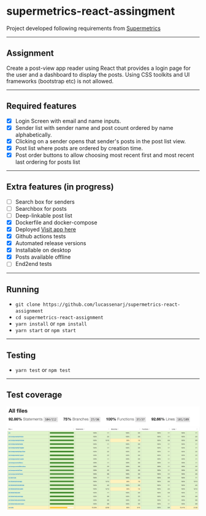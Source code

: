 # supermetrics-react-assingment

Project developed following requirements from [Supermetrics](https://github.com/supermetrics-public/react-assignment)

---
## Assignment

Create a post-view app reader using React that provides a login page for the user and a dashboard to display the posts. Using CSS toolkits and UI frameworks (bootstrap etc) is not allowed.

---

## Required features

* [x] Login Screen with email and name inputs.
* [x] Sender list with sender name and post count ordered by name alphabetically.
* [x] Clicking on a sender opens that sender's posts in the post list view.
* [x] Post list where posts are ordered by creation time.
* [x] Post order buttons to allow choosing most recent first and most recent last ordering for posts list

---

## Extra features (in progress)
* [ ] Search box for senders
* [ ] Searchbox for posts
* [ ] Deep-linkable post list
* [x] Dockerfile and docker-compose
* [x] Deployed [Visit app here](https://lucassenarj.github.io/supermetrics-react-assignment/)
* [x] Github actions tests
* [x] Automated release versions
* [x] Installable on desktop
* [x] Posts available offline
* [ ] End2end tests

---

## Running

- `git clone https://github.com/lucassenarj/supermetrics-react-assignment`
- `cd supermetrics-react-assignment`
- `yarn install` or `npm install`
- `yarn start` or `npm start`

---

## Testing

- `yarn test` or `npm test`

---

## Test coverage

<img  src="./docs/test-1.png"/>

<img  src="./docs/test-2.png"/>